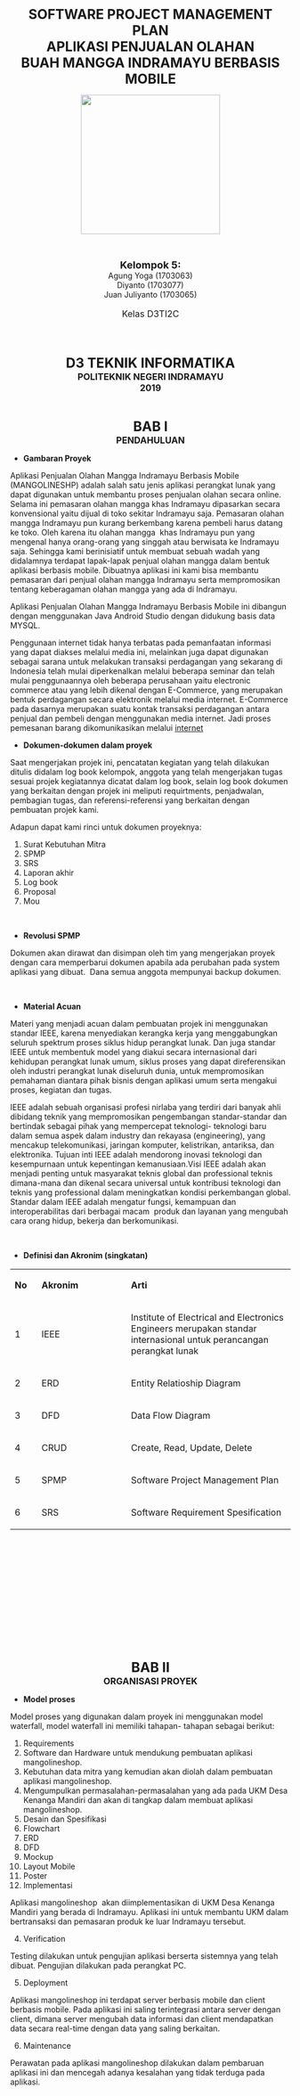 <p align="center"><font size="5"><b>SOFTWARE PROJECT MANAGEMENT PLAN</b></font><br>
	<font size="5"><b>APLIKASI PENJUALAN OLAHAN</b></font><br>
	<font size="5"><b>BUAH MANGGA INDRAMAYU BERBASIS MOBILE</b></font><br></p>

<p align="center"><img src="Gambar/POLINDRA.png" width="250" height="250"></p>

<br>

<p align="center">
    <b><font size="4">Kelompok 5:</font></b><br>
    Agung Yoga (1703063) <br>
    Diyanto (1703077)<br>
    Juan Juliyanto (1703065)<br>
</p>
<center><font size="3"><p align="center">Kelas D3TI2C</p></font></center>

<br>

<br>

<p align="center"><b><font size="5">D3 TEKNIK INFORMATIKA</font></b><br>
<b><font size="3">POLITEKNIK NEGERI INDRAMAYU</font></b><br>
<b><font size="3">2019</font></b></p>
<p>&nbsp;</p>

<p align="center"><b><font size="5">BAB I</font></b><br>
<b><font size="3">PENDAHULUAN</font></b></p>
<ul>
<li><strong>Gambaran Proyek</strong></li>
</ul>
<p>Aplikasi Penjualan Olahan Mangga Indramayu Berbasis Mobile (MANGOLINESHP) adalah salah satu jenis aplikasi perangkat lunak yang dapat digunakan untuk membantu proses penjualan olahan secara online. Selama ini pemasaran olahan mangga khas Indramayu dipasarkan secara konvensional yaitu dijual di toko sekitar Indramayu saja. Pemasaran olahan mangga Indramayu pun kurang berkembang karena pembeli harus datang ke toko. Oleh karena itu olahan mangga&nbsp; khas Indramayu pun yang mengenal hanya orang-orang yang singgah atau berwisata ke Indramayu saja. Sehingga kami berinisiatif untuk membuat sebuah wadah yang didalamnya terdapat lapak-lapak penjual olahan mangga dalam bentuk aplikasi berbasis mobile. Dibuatnya aplikasi ini kami bisa membantu pemasaran dari penjual olahan mangga Indramayu serta mempromosikan tentang keberagaman olahan mangga yang ada di Indramayu.</p>
<p>Aplikasi Penjualan Olahan Mangga Indramayu Berbasis Mobile ini dibangun dengan menggunakan Java Android Studio dengan didukung basis data MYSQL.</p>
<p>Penggunaan internet tidak hanya terbatas pada pemanfaatan informasi yang dapat diakses melalui media ini, melainkan juga dapat digunakan sebagai sarana untuk melakukan transaksi perdagangan yang sekarang di Indonesia telah mulai diperkenalkan melalui beberapa seminar dan telah mulai penggunaannya oleh beberapa perusahaan yaitu electronic commerce atau yang lebih dikenal dengan E-Commerce, yang merupakan bentuk perdagangan secara elektronik melalui media internet. E-Commerce pada dasarnya merupakan suatu kontak transaksi perdagangan antara penjual dan pembeli dengan menggunakan media internet. Jadi proses pemesanan barang dikomunikasikan melalui <a href="http://bogordesain.com/manfaat-e-commerce-bagi-pengguna-bisnis-online">internet</a></p>
<ul>
<li><strong>Dokumen-dokumen dalam proyek</strong></li>
</ul>
<p>Saat mengerjakan projek ini, pencatatan kegiatan yang telah dilakukan ditulis didalam log book kelompok, anggota yang telah mengerjakan tugas sesuai projek kegiatannya dicatat dalam log book, selain log book dokumen yang berkaitan dengan projek ini meliputi requirtments, penjadwalan, pembagian tugas, dan referensi-referensi yang berkaitan dengan pembuatan projek kami.</p>
<p>Adapun dapat kami rinci untuk dokumen proyeknya:</p>
<ol>
<li>Surat Kebutuhan Mitra</li>
<li>SPMP</li>
<li>SRS</li>
<li>Laporan akhir</li>
<li>Log book</li>
<li>Proposal</li>
<li>Mou</li>
</ol>
<p>&nbsp;</p>
<ul>
<li><strong>Revolusi SPMP</strong></li>
</ul>
<p>Dokumen akan dirawat dan disimpan oleh tim yang mengerjakan proyek dengan cara memperbarui dokumen apabila ada perubahan pada system aplikasi yang dibuat.&nbsp; Dana semua anggota mempunyai backup dokumen.</p>
<p>&nbsp;</p>
<ul>
<li><strong>Material Acuan</strong></li>
</ul>
<p>Materi yang menjadi acuan dalam pembuatan projek ini menggunakan standar IEEE, karena menyediakan kerangka kerja yang menggabungkan seluruh spektrum proses siklus hidup perangkat lunak. Dan juga standar IEEE untuk membentuk model yang diakui secara internasional dari kehidupan perangkat lunak umum, siklus proses yang dapat direferensikan oleh industri perangkat lunak diseluruh dunia, untuk mempromosikan pemahaman diantara pihak bisnis dengan aplikasi umum serta mengakui proses, kegiatan dan tugas.</p>
<p>IEEE adalah sebuah organisasi profesi nirlaba yang terdiri dari banyak ahli dibidang teknik yang mempromosikan pengembangan standar-standar dan bertindak sebagai pihak yang mempercepat teknologi- teknologi baru dalam semua aspek dalam industry dan rekayasa (engineering), yang mencakup telekomunikasi, jaringan komputer, kelistrikan, antariksa, dan elektronika. Tujuan inti IEEE adalah mendorong inovasi teknologi dan kesempurnaan untuk kepentingan kemanusiaan.Visi IEEE adalah akan menjadi penting untuk masyarakat teknis global dan professional teknis dimana-mana dan dikenal secara universal untuk kontribusi teknologi dan teknis yang professional dalam meningkatkan kondisi perkembangan global. Standar dalam IEEE adalah mengatur fungsi, kemampuan dan interoperabilitas dari berbagai macam&nbsp; produk dan layanan yang mengubah cara orang hidup, bekerja dan berkomunikasi.</p>
<p>&nbsp;</p>
<ul>
<li><strong>Definisi dan Akronim (singkatan)</strong></li>
</ul>
<table width="501">
<tbody>
<tr>
<td width="34">
<p><strong>No</strong></p>
</td>
<td width="158">
<p><strong>Akronim</strong></p>
</td>
<td width="309">
<p><strong>Arti</strong></p>
</td>
</tr>
<tr>
<td width="34">
<p>1</p>
</td>
<td width="158">
<p>IEEE</p>
</td>
<td width="309">
<p>Institute of Electrical and Electronics Engineers merupakan standar internasional untuk perancangan perangkat lunak</p>
</td>
</tr>
<tr>
<td width="34">
<p>2</p>
</td>
<td width="158">
<p>ERD</p>
</td>
<td width="309">
<p>Entity Relatioship Diagram</p>
</td>
</tr>
<tr>
<td width="34">
<p>3</p>
</td>
<td width="158">
<p>DFD</p>
</td>
<td width="309">
<p>Data Flow Diagram</p>
</td>
</tr>
<tr>
<td width="34">
<p>4</p>
</td>
<td width="158">
<p>CRUD</p>
</td>
<td width="309">
<p>Create, Read, Update, Delete</p>
</td>
</tr>
<tr>
<td width="34">
<p>5</p>
</td>
<td width="158">
<p>SPMP</p>
</td>
<td width="309">
<p>Software Project Management Plan</p>
</td>
</tr>
<tr>
<td width="34">
<p>6</p>
</td>
<td width="158">
<p>SRS</p>
</td>
<td width="309">
<p>Software Requirement Spesification</p>
</td>
</tr>
</tbody>
</table>
<p><strong>&nbsp;</strong></p>
<p>&nbsp;</p>
<p>&nbsp;</p>
<p>&nbsp;</p>
<p><strong><br /> </strong></p>
<p><strong>&nbsp;</strong></p>
<p><strong>&nbsp;</strong></p>
<p align="center"><b><font size="5">BAB II</font></b><br>
<b><font size="3">ORGANISASI PROYEK</font></b></p>
<ul>
<li><strong>Model proses</strong></li>
</ul>
<p>Model proses yang digunakan dalam proyek ini menggunakan model waterfall, model waterfall ini memiliki tahapan- tahapan sebagai berikut:</p>
<ol>
<li>Requirements</li>
<li>Software dan Hardware untuk mendukung pembuatan aplikasi mangolineshop.</li>
<li>Kebutuhan data mitra yang kemudian akan diolah dalam pembuatan aplikasi mangolineshop.</li>
<li>Mengumpulkan permasalahan-permasalahan yang ada pada UKM Desa Kenanga Mandiri dan akan di tangkap dalam membuat aplikasi mangolineshop.</li>
<li>Desain dan Spesifikasi</li>
<li>Flowchart</li>
<li>ERD</li>
<li>DFD</li>
<li>Mockup</li>
<li>Layout Mobile</li>
<li>Poster</li>
<li>Implementasi</li>
</ol>
<p>Aplikasi mangolineshop&nbsp; akan diimplementasikan di UKM Desa Kenanga Mandiri yang berada di Indramayu. Aplikasi ini untuk membantu UKM dalam bertransaksi dan pemasaran produk ke luar Indramayu tersebut.</p>
<ol start="4">
<li>Verification</li>
</ol>
<p>Testing dilakukan untuk pengujian aplikasi berserta sistemnya yang telah dibuat. Pengujian dilakukan pada perangkat PC.</p>
<ol start="5">
<li>Deployment</li>
</ol>
<p>Aplikasi mangolineshop ini terdapat server berbasis mobile dan client berbasis mobile. Pada aplikasi ini saling terintegrasi antara server dengan client, dimana server mengubah data informasi dan client mendapatkan data secara real-time dengan data yang saling berkaitan.</p>
<ol start="6">
<li>Maintenance</li>
</ol>
<p>Perawatan pada aplikasi mangolineshop dilakukan dalam pembaruan aplikasi ini dan mencegah adanya kesalahan yang tidak terduga pada aplikasi.</p>
<p>&nbsp;</p>
<p>&nbsp;</p>
<p>&nbsp;</p>
<p>&nbsp;</p>
<p>&nbsp;</p>
<p>&nbsp;</p>
<ul>
<li><strong>Struktur organisasi</strong></li>
</ul>
<ol>
<li>Project Manager : Diyanto</li>
<li>Front End : Diyanto(Mobile), Juan Juliyanto(Web), Agung Yoga(Mobile)</li>
<li>Back End : Diyanto(Mobile), Juan Juliyanto(Web)</li>
<li>Dokumentasi : Agung Yoga,Juan Juliyanto</li>
</ol>
<p>&nbsp;</p>
<ul>
<li><strong>Batasan dan antarmuka organisasi</strong></li>
</ul>
<ol>
<li>Project Manager</li>
</ol>
<p>Interuksi mengenai project yang sedang dikerjaan, menangani konflik antar personal, serta memberikan solusi</p>
<ol start="2">
<li>Front End</li>
</ol>
<p>Mendesain tampilan aplikasi yang ingin dibuat.</p>
<ol start="3">
<li>Back End</li>
</ol>
<p>Mengaplikasikan rancangan aplikasi yang telah dibuat kedalam kode program yang membuat fitur- fitur yang dibuat berfungsi.</p>
<ol start="4">
<li>Dokumentasi</li>
</ol>
<p>Membuat dokumen- dokumen yang berhubungan dengan pembuatan aplikasi serta membuat laporan.</p>
<p>&nbsp;</p>
<ul>
<li><strong>Lingkup dan tanggungjawab</strong></li>
</ul>
<ol>
<li>Ketua Tim : Diyanto</li>
<li>Bertanggung jawab atas tujuan proyek</li>
<li>Mengawasi dan memonitoring jalannya pengerjaan proyek</li>
<li>Ketua Desain : Agung Yoga</li>
<li>Desain Logo</li>
<li>Desain Mockup</li>
<li>Mendesain User Interface web &amp; mobile.</li>
<li>Mendesain Poster</li>
<li>Ketua Programmer : Juan Juliyanto</li>
<li>Bertanggung jawab dalam pengerjaan program</li>
<li>Bertanggung jawab dalam menganalisa suatu alur program</li>
<li>Ketua Dokumentasi : Agung Yoga</li>
<li>Bertanggung jawab dalam pembuatan flowchart</li>
<li>Bertanggung jawab dalam pembuatan ERD</li>
<li>Bertanggung jawab dalam pembuatan DFD</li>
</ol>
